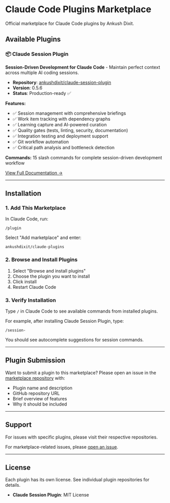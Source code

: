 # Claude Code Plugins Marketplace

Official marketplace for Claude Code plugins by Ankush Dixit.

## Available Plugins

### 📦 Claude Session Plugin

**Session-Driven Development for Claude Code** - Maintain perfect context across multiple AI coding sessions.

- **Repository**: [ankushdixit/claude-session-plugin](https://github.com/ankushdixit/claude-session-plugin)
- **Version**: 0.5.6
- **Status**: Production-ready ✅

**Features:**
- ✅ Session management with comprehensive briefings
- ✅ Work item tracking with dependency graphs
- ✅ Learning capture and AI-powered curation
- ✅ Quality gates (tests, linting, security, documentation)
- ✅ Integration testing and deployment support
- ✅ Git workflow automation
- ✅ Critical path analysis and bottleneck detection

**Commands:** 15 slash commands for complete session-driven development workflow

[View Full Documentation →](https://github.com/ankushdixit/claude-session-plugin#readme)

---

## Installation

### 1. Add This Marketplace

In Claude Code, run:
```
/plugin
```

Select "Add marketplace" and enter:
```
ankushdixit/claude-plugins
```

### 2. Browse and Install Plugins

1. Select "Browse and install plugins"
2. Choose the plugin you want to install
3. Click install
4. Restart Claude Code

### 3. Verify Installation

Type `/` in Claude Code to see available commands from installed plugins.

For example, after installing Claude Session Plugin, type:
```
/session-
```

You should see autocomplete suggestions for session commands.

---

## Plugin Submission

Want to submit a plugin to this marketplace? Please open an issue in the [marketplace repository](https://github.com/ankushdixit/claude-plugins/issues) with:

- Plugin name and description
- GitHub repository URL
- Brief overview of features
- Why it should be included

---

## Support

For issues with specific plugins, please visit their respective repositories.

For marketplace-related issues, please [open an issue](https://github.com/ankushdixit/claude-plugins/issues).

---

## License

Each plugin has its own license. See individual plugin repositories for details.

- **Claude Session Plugin**: MIT License
